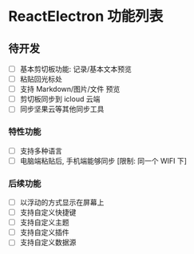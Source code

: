 # ReactElectron 功能列表

## 待开发
- [ ] 基本剪切板功能: 记录/基本文本预览
- [ ] 粘贴回光标处
- [ ] 支持 Markdown/图片/文件 预览
- [ ] 剪切板同步到 icloud 云端
- [ ] 同步坚果云等其他同步工具

### 特性功能
- [ ] 支持多种语言
- [ ] 电脑端粘贴后, 手机端能够同步 [限制: 同一个 WIFI 下]

### 后续功能
- [ ] 以浮动的方式显示在屏幕上
- [ ] 支持自定义快捷键
- [ ] 支持自定义主题
- [ ] 支持自定义插件
- [ ] 支持自定义数据源
